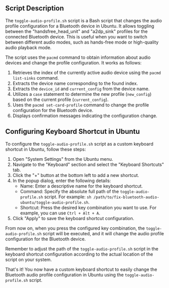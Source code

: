## Script Description
The `toggle-audio-profile.sh` script is a Bash script that changes the audio profile configuration for a Bluetooth device in Ubuntu. It allows toggling between the "handsfree_head_unit" and "a2dp_sink" profiles for the connected Bluetooth device. This is useful when you want to switch between different audio modes, such as hands-free mode or high-quality audio playback mode.

The script uses the `pacmd` command to obtain information about audio devices and change the profile configuration. It works as follows:

1. Retrieves the index of the currently active audio device using the `pacmd list-sinks` command.
2. Extracts the device name corresponding to the found index.
3. Extracts the `device_id` and `current_config` from the device name.
4. Utilizes a `case` statement to determine the new profile (`new_config`) based on the current profile (`current_config`).
5. Uses the `pacmd set-card-profile` command to change the profile configuration for the Bluetooth device.
6. Displays confirmation messages indicating the configuration change.

## Configuring Keyboard Shortcut in Ubuntu

To configure the `toggle-audio-profile.sh` script as a custom keyboard shortcut in Ubuntu, follow these steps:

1. Open "System Settings" from the Ubuntu menu.
2. Navigate to the "Keyboard" section and select the "Keyboard Shortcuts" tab.
3. Click the "+" button at the bottom left to add a new shortcut.
4. In the popup dialog, enter the following details:
   - Name: Enter a descriptive name for the keyboard shortcut.
   - Command: Specify the absolute full path of the `toggle-audio-profile.sh` script. For example: `sh /path/to/fix-bluetooth-audio-ubuntu/toggle-audio-profile.sh`.
   - Shortcut: Press the desired key combination you want to use. For example, you can use `Ctrl + Alt + A`.
5. Click "Apply" to save the keyboard shortcut configuration.

From now on, when you press the configured key combination, the `toggle-audio-profile.sh` script will be executed, and it will change the audio profile configuration for the Bluetooth device.

Remember to adjust the path of the `toggle-audio-profile.sh` script in the keyboard shortcut configuration according to the actual location of the script on your system.

That's it! You now have a custom keyboard shortcut to easily change the Bluetooth audio profile configuration in Ubuntu using the `toggle-audio-profile.sh` script.
